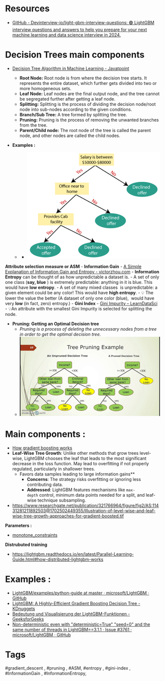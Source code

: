 
# Resources 

- [GitHub - Devinterview-io/light-gbm-interview-questions: 🟣 LightGBM interview questions and answers to help you prepare for your next machine learning and data science interview in 2024.](https://github.com/Devinterview-io/light-gbm-interview-questions)

# Decision Trees main components

- [Decision Tree Algorithm in Machine Learning - Javatpoint](https://www.javatpoint.com/machine-learning-decision-tree-classification-algorithm)

	- **Root Node:** Root node is from where the decision tree starts. It represents the entire dataset, which further gets divided into two or more homogeneous sets.
	- **Leaf Node:** Leaf nodes are the final output node, and the tree cannot be segregated further after getting a leaf node.
	- **Splitting:** Splitting is the process of dividing the decision node/root node into sub-nodes according to the given conditions.
	- **Branch/Sub Tree:** A tree formed by splitting the tree.
	- **Pruning:** Pruning is the process of removing the unwanted branches from the tree.
	- **Parent/Child node:** The root node of the tree is called the parent node, and other nodes are called the child nodes.
- **Examples :**
	- - ![](Resources/decision-tree-classification-algorithm2.png)

**Attribute selection measure or ASM**
	- **Information Gain**
		- [A Simple Explanation of Information Gain and Entropy - victorzhou.com](https://victorzhou.com/blog/information-gain/)
		- **Information Entropy** can be thought of as how unpredictable a dataset is.
			- A set of only one class (**say, blue** ) is extremely predictable: anything in it is blue. This would have **low entropy**.
			- A set of many mixed classes  is unpredictable: a given element could be any color! This would have **high entropy**.
			- 💡 The lower the value the better (A dataset of only one color (blue),  would have very **low** (in fact, zero) entropy.)
	- **Gini Index** 
		- [Gini Impurity – LearnDataSci](https://www.learndatasci.com/glossary/gini-impurity/)
			- 💡An attribute with the smallest Gini Impurity is selected for splitting the node.

- **Pruning: Getting an Optimal Decision tree**
	- _Pruning is a process of deleting the unnecessary nodes from a tree in order to get the optimal decision tree._
	-  ![](Resources/pruning.webp)


# Main components : 

- [How gradient boosting works](https://github.com/Devinterview-io/light-gbm-interview-questions?tab=readme-ov-file#how-gradient-boosting-works)
- **Leaf-Wise Tree Growth**: Unlike other methods that grow trees level-wise, LightGBM chooses the leaf that leads to the most significant decrease in the loss function. May lead to overfitting if not properly regulated, particularly in shallower trees.
	- Favors data samples leading to large information gains**
		- **Concerns**: The strategy risks overfitting or ignoring less contributing data.
		- **Addressed**: LightGBM features mechanisms like `max-depth` control, minimum data points needed for a split, and leaf-wise technique subsampling.
- https://www.researchgate.net/publication/321766964/figure/fig2/AS:11431281211892503@1702502449355/Illustration-of-level-wise-and-leaf-wise-tree-growth-approaches-for-gradient-boosted.tif

**Parameters :** 
- [monotone_constraints](https://lightgbm.readthedocs.io/en/latest/Parameters.html#monotone_constraints)

**Distrubuted training**
- https://lightgbm.readthedocs.io/en/latest/Parallel-Learning-Guide.html#how-distributed-lightgbm-works
# Examples :

- [LightGBM/examples/python-guide at master · microsoft/LightGBM · GitHub](https://github.com/microsoft/LightGBM/tree/master/examples/python-guide)
- [LightGBM: A Highly-Efficient Gradient Boosting Decision Tree - KDnuggets](https://www.kdnuggets.com/2020/06/lightgbm-gradient-boosting-decision-tree.html)
- [Bedeutung und Visualisierung der LightGBM-Funktionen - GeeksforGeeks](https://www.geeksforgeeks.org/lightgbm-feature-importance-and-visualization/)
- [Non-deterministic even with "deterministic=True" "seed=0" and the same number of threads in LightGBM==3.1.1 · Issue #3761 · microsoft/LightGBM · GitHub](https://github.com/microsoft/LightGBM/issues/3761)

# Tags
#gradient_descent , #pruning , #ASM, #entropy , #gini-index , #InformationGain , #InformationEntropy, 